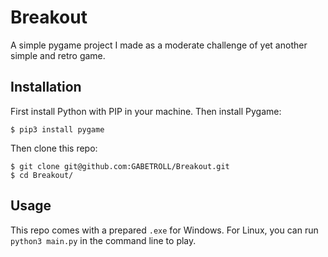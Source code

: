 # Breakout
A simple pygame project I made as a moderate challenge of yet another simple and retro game.
## Installation
First install Python with PIP in your machine.
Then install Pygame:
```
$ pip3 install pygame
```
Then clone this repo:
```
$ git clone git@github.com:GABETROLL/Breakout.git
$ cd Breakout/
```
## Usage
This repo comes with a prepared ``.exe`` for Windows. For Linux, you can run ``python3 main.py`` in the command line to play.
